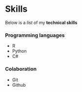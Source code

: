 # Skills

Below is a _list_ of my **technical skills**


### Programming languages
- R
- Python
- C#

### Colaboration
- Git
- Github
